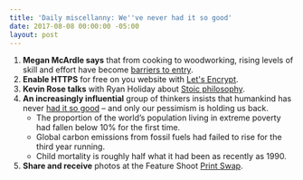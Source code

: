 ```yaml
---
title: 'Daily miscellanny: We''ve never had it so good'
date: 2017-08-08 00:00:00 -05:00
layout: post
---
```


1. **Megan McArdle says** that from cooking to woodworking, rising levels of skill and effort have become [barriers to entry](http://j.mp/2vhXPgx).
2. **Enable HTTPS** for free on you website with [Let's Encrypt](http://bit.ly/2vfZ0Pd).
3. **Kevin Rose talks** with Ryan Holiday about [Stoic philosophy](http://bit.ly/2foOAHC).
4. **An increasingly influential** group of thinkers insists that humankind has never [had it so good](http://bit.ly/2wEe5Yw) – and only our pessimism is holding us back.
    - The proportion of the world’s population living in extreme poverty had fallen below 10% for the first time.
    - Global carbon emissions from fossil fuels had failed to rise for the third year running.
    - Child mortality is roughly half what it had been as recently as 1990.
5. **Share and receive** photos at the Feature Shoot [Print Swap](http://bit.ly/2vJbVK3).
